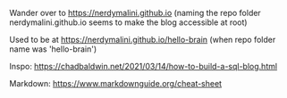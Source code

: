 Wander over to https://nerdymalini.github.io (naming the repo folder nerdymalini.github.io seems to make the blog accessible at root)

Used to be at https://nerdymalini.github.io/hello-brain (when repo folder name was 'hello-brain')

Inspo: https://chadbaldwin.net/2021/03/14/how-to-build-a-sql-blog.html

Markdown: https://www.markdownguide.org/cheat-sheet
